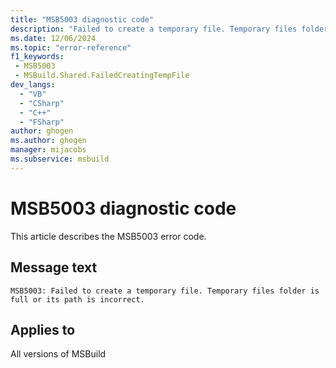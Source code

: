 ```yaml
---
title: "MSB5003 diagnostic code"
description: "Failed to create a temporary file. Temporary files folder is full or its path is incorrect."
ms.date: 12/06/2024
ms.topic: "error-reference"
f1_keywords:
 - MSB5003
 - MSBuild.Shared.FailedCreatingTempFile
dev_langs:
  - "VB"
  - "CSharp"
  - "C++"
  - "FSharp"
author: ghogen
ms.author: ghogen
manager: mijacobs
ms.subservice: msbuild
---
```


# MSB5003 diagnostic code

<!-- :::ErrorDefinitionDescription::: -->
<!-- :::editable-content name="introDescription"::: -->
This article describes the MSB5003 error code.
<!-- :::editable-content-end::: -->

## Message text

`MSB5003: Failed to create a temporary file. Temporary files folder is full or its path is incorrect.`

<!-- :::editable-content name="postOutputDescription"::: -->
<!--
{StrBegin="MSB5003: "}
-->
<!-- :::editable-content-end::: -->
<!-- :::ErrorDefinitionDescription-end::: -->

## Applies to

All versions of MSBuild
